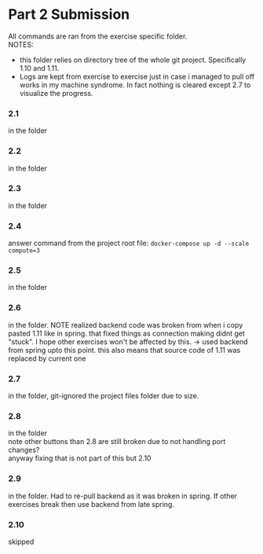 # Part 2 Submission
All commands are ran from the exercise specific folder.
\
NOTES: 
- this folder relies on directory tree of the whole git project. Specifically 1.10 and 1.11.
- Logs are kept from exercise to exercise just in case i managed to pull off works in my machine syndrome. In fact nothing is cleared except 2.7 to visualize the progress.

### 2.1

in the folder

### 2.2

in the folder

### 2.3

in the folder

### 2.4

answer command from the project root file: ``` docker-compose up -d --scale compute=3 ```

### 2.5

in the folder

### 2.6

in the folder. NOTE realized backend code was broken from when i copy pasted 1.11 like in spring. that fixed things as connection making didnt get "stuck". I hope other exercises won't be affected by this. -> used backend from spring upto this point. this also means that source code of 1.11 was replaced by current one

### 2.7

in the folder, git-ignored the project files folder due to size.

### 2.8

in the folder\
note other buttons than 2.8 are still broken due to not handling port changes?\
anyway fixing that is not part of this but 2.10

### 2.9

in the folder. Had to re-pull backend as it was broken in spring. If other exercises break then use backend from late spring.

### 2.10

skipped